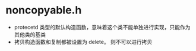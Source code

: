 # noncopyable.h

 * protecetd 类型的默认构造函数，意味着这个类不能单独进行实现，只能作为其他类的基类
 * 拷贝构造函数和复制都被设置为 delete。 则不可以进行拷贝


